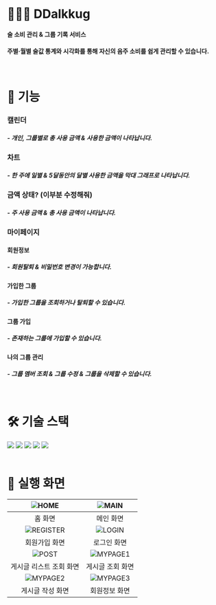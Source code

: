 # 🧑🏻‍💻 DDalkkug
#### 술 소비 관리 & 그룹 기록 서비스
#### 주별·월별 술값 통계와 시각화를 통해 자신의 음주 소비를 쉽게 관리할 수 있습니다.
<br />


# 🧾 기능
### 캘린더
##### - 개인, 그룹별로 총 사용 금액 & 사용한 금액이 나타납니다.
### 차트
##### - 한 주에 일별 & 5달동안의 달별 사용한 금액을 막대 그래프로 나타납니다.
### 금액 상태? (이부분 수정해줘)
##### - 주 사용 금액 & 총 사용 금액이 나타납니다.
### 마이페이지
#### 회원정보
##### - 회원탈퇴 & 비밀번호 변경이 가능합니다.
#### 가입한 그룹
##### - 가입한 그룹을 조회하거나 탈퇴할 수 있습니다.
#### 그룹 가입
##### - 존재하는 그룹에 가입할 수 있습니다.
#### 나의 그룹 관리
##### - 그룹 멤버 조회 & 그룹 수정 & 그룹을 삭제할 수 있습니다.
<br/>

# 🛠️ 기술 스택
<div>
  <img src="https://img.shields.io/badge/vite-%23646CFF.svg?style=for-the-badge&logo=vite&logoColor=white"/>
  <img src="https://img.shields.io/badge/vuejs-%2335495e.svg?style=for-the-badge&logo=vuedotjs&logoColor=%234FC08D"/>
  <img src="https://img.shields.io/badge/javascript-F7DF1E?style=for-the-badge&logo=javascript&logoColor=black">
  <img src="https://img.shields.io/badge/tailwindcss-%2338B2AC.svg?style=for-the-badge&logo=tailwind-css&logoColor=white"/>
  <img src="https://img.shields.io/badge/AWS-%23FF9900.svg?style=for-the-badge&logo=amazon-aws&logoColor=white"/>
</div>
<br />

# 📱 실행 화면
| ![HOME]() | ![MAIN]() |
|:----------:|:----------:|
|  홈 화면 | 메인 화면 |
| ![REGISTER]() | ![LOGIN]() |
| 회원가입 화면 | 로그인 화면|
| ![POST]() | ![MYPAGE1]() |
| 게시글 리스트 조회 화면 | 게시글 조회 화면 |
| ![MYPAGE2]() | ![MYPAGE3]() |
| 게시글 작성 화면 | 회원정보 화면 |
<br />


